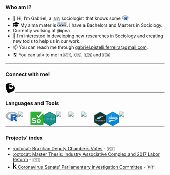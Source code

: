 ### Who am I?
- 👋 Hi, I’m Gabriel, a 🇧🇷 sociologist that knows some <img src="https://raw.githubusercontent.com/gpistelli/gpistelli/c4b4ab8ee33f0ae633d53a6cba47961f90f3cf63/img/R-project.svg" width="20">
- <img src=https://raw.githubusercontent.com/gpistelli/gpistelli/5d5088841c462575765281abe9dd861d97e0d3a0/img/graduation-cap.svg width="20"> My alma mater is <img src=https://raw.githubusercontent.com/gpistelli/gpistelli/main/img/Ufpr_logo.jpg width="30">. I have a Bachelors and Masters in Sociology.
- Currently working at @ipea
- 👀 I’m interested in developing new researches in Sociology and creating new tools to help us in our work.
- 📫 You can reach me through gabriel.pistelli.ferreira@gmail.com.
- 🌎 You can talk to me in 🇵🇹, 🇺🇸󠁧, 🇪🇸 and 🇫🇷

---

### Connect with me!

[<img align="left" src=https://raw.githubusercontent.com/gpistelli/gpistelli/5d5088841c462575765281abe9dd861d97e0d3a0/img/lattes.svg width="30">](http://buscatextual.cnpq.br/buscatextual/visualizacv.do?id=K2138347Y9)

<br />

---

### Languages and Tools

<img align="left" src=https://raw.githubusercontent.com/gpistelli/gpistelli/c4b4ab8ee33f0ae633d53a6cba47961f90f3cf63/img/R-project.svg width="40">
<img align="left" src=https://rvest.tidyverse.org/logo.png width="40">
<img align="left" src=https://raw.githubusercontent.com/gpistelli/gpistelli/4466888bb99385a373a2f3ca823a91a4c4ff35aa/img/Selenium.svg width="40">
<img align="left" src=https://raw.githubusercontent.com/gpistelli/gpistelli/main/img/tidytext.png width="40">
<img align="left" src=https://stringr.tidyverse.org/logo.png width="40">
<img align="left" src=https://ggplot2.tidyverse.org/logo.png width="40">
<img align="left" src=https://dplyr.tidyverse.org/logo.png width="40">
<img align="left" src=https://raw.githubusercontent.com/rstudio/rmarkdown/main/man/figures/logo.png width="40">
<img align="left" src=https://raw.githubusercontent.com/rstudio/hex-stickers/9f15fdc46b6e569ac61af9919cb322290c9c5496/SVG/shiny.svg width="40">
<img align="left" src=https://igraph.org/img/igraph_logo_black.svg width="40">

<br />
<br />

---

### Projects' index

- [:octocat: Brazilian Deputy Chambers Votes](https://github.com/gpistelli/BR-congress-votes) - 🇵🇹
- [:octocat: Master Thesis: Industry Associative Complex and 2017 Labor Reform](https://github.com/gpistelli/comp-assoc-ind-ref-trab) - 🇵🇹
- [<img src=https://raw.githubusercontent.com/gpistelli/gpistelli/5d5088841c462575765281abe9dd861d97e0d3a0/img/kaggle.svg width="12" height = "20"> Coronavirus Senate' Parliamentary Investigation Committee](https://www.kaggle.com/datasets/gabrielpistelli/notas-taquigrficas-da-cpi-da-covid) - 🇵🇹
